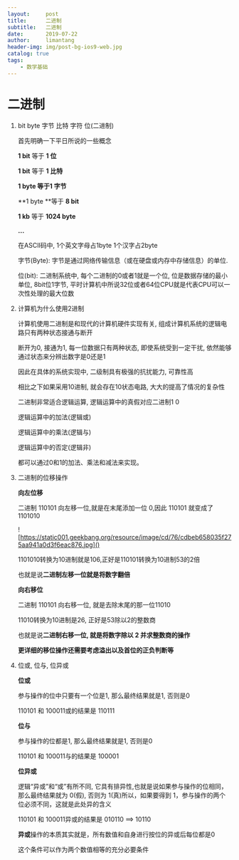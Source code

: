 ```yaml
---
layout:     post
title:      二进制
subtitle:   二进制
date:       2019-07-22
author:     limantang
header-img: img/post-bg-ios9-web.jpg
catalog: true
tags:
    - 数学基础
---
```


# 二进制

1. bit byte 字节 比特 字符 位(二进制)

   首先明确一下平日所说的一些概念

   **1 bit** 等于 **1 位**

   **1 bit** 等于 **1 比特**

   **1 byte **等于**1 字节**

   **1 byte **等于 **8 bit**

   **1 kb** 等于 **1024 byte**

   **...**

   在ASCII码中, 1个英文字母占1byte 1个汉字占2byte

   字节(Byte): 字节是通过网络传输信息（或在硬盘或内存中存储信息）的单位.

   位(bit): 二进制系统中, 每个二进制的0或者1就是一个位, 位是数据存储的最小单位, 8bit位1字节, 平时计算机中所说32位或者64位CPU就是代表CPU可以一次性处理的最大位数

2. 计算机为什么使用2进制

   计算机使用二进制是和现代的计算机硬件实现有关, 组成计算机系统的逻辑电路只有两种状态接通与断开

   断开为0, 接通为1, 每一位数据只有两种状态, 即使系统受到一定干扰, 依然能够通过状态来分辨出数字是0还是1

   因此在具体的系统实现中, 二级制具有极强的抗扰能力, 可靠性高

   相比之下如果采用10进制, 就会存在10状态电路, 大大的提高了情况的复杂性

   二进制非常适合逻辑运算, 逻辑运算中的真假对应二进制1 0

   逻辑运算中的加法(逻辑或)

   逻辑运算中的乘法(逻辑与)

   逻辑运算中的否定(逻辑非)

   都可以通过0和1的加法、乘法和减法来实现。

3. 二进制的位移操作

   **向左位移**

   二进制 110101 向左移一位,就是在末尾添加一位 0,因此 110101 就变成了 1101010

   ![https://static001.geekbang.org/resource/image/cd/76/cdbeb658035f275aa941a0d3f6eac876.jpg]()

   1101010转换为10进制就是106,正好是110101转换为10进制53的2倍

   也就是说**二进制左移一位就是将数字翻倍**

   **向右移位**

   二进制 110101 向右移一位, 就是去除末尾的那一位11010

   11010转换为10进制是26, 正好是53除以2的整数商

   也就是说**二进制右移一位, 就是将数字除以 2 并求整数商的操作**

   

   **更详细的移位操作还需要考虑溢出以及首位的正负判断等**

4. 位或, 位与, 位异或

   **位或**

   参与操作的位中只要有一个位是1, 那么最终结果就是1, 否则是0

   110101 和 100011或的结果是 110111

   **位与**

   参与操作的位都是1, 那么最终结果就是1, 否则是0

   110101 和 100011与的结果是 100001

   **位异或**

   逻辑“异或”和“或”有所不同, 它具有排异性,也就是说如果参与操作的位相同，那么最终结果就为 0(假), 否则为 1(真)所以，如果要得到 1，参与操作的两个位必须不同，这就是此处异的含义

   110101 和 100011异或的结果是 010110 ==> 10110

   

   **异或**操作的本质其实就是，所有数值和自身进行按位的异或后每位都是0

   这个条件可以作为两个数值相等的充分必要条件

   




